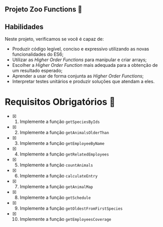 ## Projeto Zoo Functions :rocket:

## Habilidades

Neste projeto, verificamos se você é capaz de:

- Produzir código legível, conciso e expressivo utilizando as novas funcionalidades do ES6;
- Utilizar as _Higher Order Functions_ para manipular e criar arrays;
- Escolher a _Higher Order Function_ mais adequada para a obtenção de um resultado esperado;
- Aprender a usar de forma conjunta as _Higher Order Functions_;
- Interpretar testes unitários e produzir soluções que atendam a eles.

# Requisitos Obrigatórios :robot:

- [x] 1. Implemente a função `getSpeciesByIds`

- [x] 2. Implemente a função `getAnimalsOlderThan`

- [x] 3. Implemente a função `getEmployeeByName`

- [x] 4. Implemente a função `getRelatedEmployees`

- [x] 5. Implemente a função `countAnimals`

- [x] 6. Implemente a função `calculateEntry`

- [x] 7. Implemente a função `getAnimalMap`

- [x] 8. Implemente a função `getSchedule`

- [x] 9. Implemente a função `getOldestFromFirstSpecies`

- [x] 10. Implemente a função `getEmployeesCoverage`

